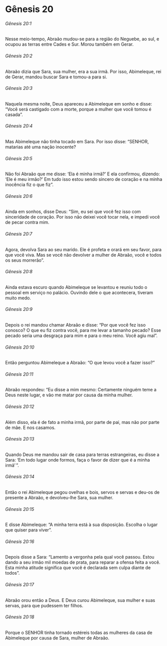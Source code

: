 # Gênesis 20

###### Gênesis 20:1

Nesse meio-tempo, Abraão mudou-se para a região do Neguebe, ao sul, e ocupou as terras entre Cades e Sur. Morou também em Gerar.

###### Gênesis 20:2

Abraão dizia que Sara, sua mulher, era a sua irmã. Por isso, Abimeleque, rei de Gerar, mandou buscar Sara e tomou-a para si.

###### Gênesis 20:3

Naquela mesma noite, Deus apareceu a Abimeleque em sonho e disse: “Você será castigado com a morte, porque a mulher que você tomou é casada”.

###### Gênesis 20:4

Mas Abimeleque não tinha tocado em Sara. Por isso disse: “SENHOR, matarias até uma nação inocente?

###### Gênesis 20:5

Não foi Abraão que me disse: ‘Ela é minha irmã?’ E ela confirmou, dizendo: ‘Ele é meu irmão?’ Em tudo isso estou sendo sincero de coração e na minha inocência fiz o que fiz”.

###### Gênesis 20:6

Ainda em sonhos, disse Deus: “Sim, eu sei que você fez isso com sinceridade de coração. Por isso não deixei você tocar nela, e impedi você de pecar contra mim.

###### Gênesis 20:7

Agora, devolva Sara ao seu marido. Ele é profeta e orará em seu favor, para que você viva. Mas se você não devolver a mulher de Abraão, você e todos os seus morrerão”.

###### Gênesis 20:8

Ainda estava escuro quando Abimeleque se levantou e reuniu todo o pessoal em serviço no palácio. Ouvindo dele o que acontecera, tiveram muito medo.

###### Gênesis 20:9

Depois o rei mandou chamar Abraão e disse: “Por que você fez isso conosco? O que eu fiz contra você, para me levar a tamanho pecado? Esse pecado seria uma desgraça para mim e para o meu reino. Você agiu mal”.

###### Gênesis 20:10

Então perguntou Abimeleque a Abraão: “O que levou você a fazer isso?”

###### Gênesis 20:11

Abraão respondeu: “Eu disse a mim mesmo: Certamente ninguém teme a Deus neste lugar, e vão me matar por causa da minha mulher.

###### Gênesis 20:12

Além disso, ela é de fato a minha irmã, por parte de pai, mas não por parte de mãe. E nos casamos.

###### Gênesis 20:13

Quando Deus me mandou sair de casa para terras estrangeiras, eu disse a Sara: ‘Em todo lugar onde formos, faça o favor de dizer que é a minha irmã’ ”.

###### Gênesis 20:14

Então o rei Abimeleque pegou ovelhas e bois, servos e servas e deu-os de presente a Abraão, e devolveu-lhe Sara, sua mulher.

###### Gênesis 20:15

E disse Abimeleque: “A minha terra está à sua disposição. Escolha o lugar que quiser para viver”.

###### Gênesis 20:16

Depois disse a Sara: “Lamento a vergonha pela qual você passou. Estou dando a seu irmão mil moedas de prata, para reparar a ofensa feita a você. Esta minha atitude significa que você é declarada sem culpa diante de todos”.

###### Gênesis 20:17

Abraão orou então a Deus. E Deus curou Abimeleque, sua mulher e suas servas, para que pudessem ter filhos.

###### Gênesis 20:18

Porque o SENHOR tinha tornado estéreis todas as mulheres da casa de Abimeleque por causa de Sara, mulher de Abraão.

